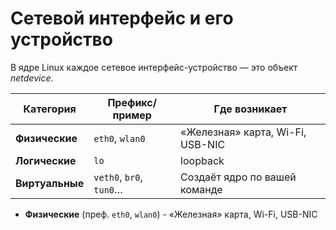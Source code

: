 # Сетевой интерфейс и его устройство
В ядре Linux каждое сетевое интерфейс-устройство — это объект _netdevice_.

| Категория       | Префикс/пример          | Где возникает                    |
| --------------- | ----------------------- | -------------------------------- |
| **Физические**  | `eth0`, `wlan0`         | «Железная» карта, Wi-Fi, USB-NIC |
| **Логические**  | `lo`                    | loopback                         |
| **Виртуальные** | `veth0`, `br0`, `tun0`… | Создаёт ядро по вашей команде    |

- **Физические** (преф. `eth0`, `wlan0`) - «Железная» карта, Wi-Fi, USB-NIC